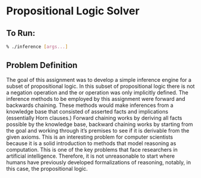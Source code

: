 # Propositional Logic Solver

## To Run:

```sh
% ./inference [args...]
```

## Problem Definition

The goal of this assignment was to develop a simple inference engine for a
subset of propositional logic. In this subset of propositional logic there is
not a negation operation and the or operation was only implicitly defined. The
inference methods to be employed by this assignment were forward and backwards
chaining. These methods would make inferences from a knowledge base that
consisted of asserted facts and implications (essentially Horn clauses.)
Forward chaining works by deriving all facts possible by the knowledge base,
backward chaining works by starting from the goal and working through it’s
premises to see if it is derivable from the given axioms.  This is an
interesting problem for computer scientists because it is a solid introduction
to methods that model reasoning as computation. This is one of the key problems
that face researchers in artificial intelligence. Therefore, it is not
unreasonable to start where humans have previously developed formalizations of
reasoning, notably, in this case, the propositional logic.
